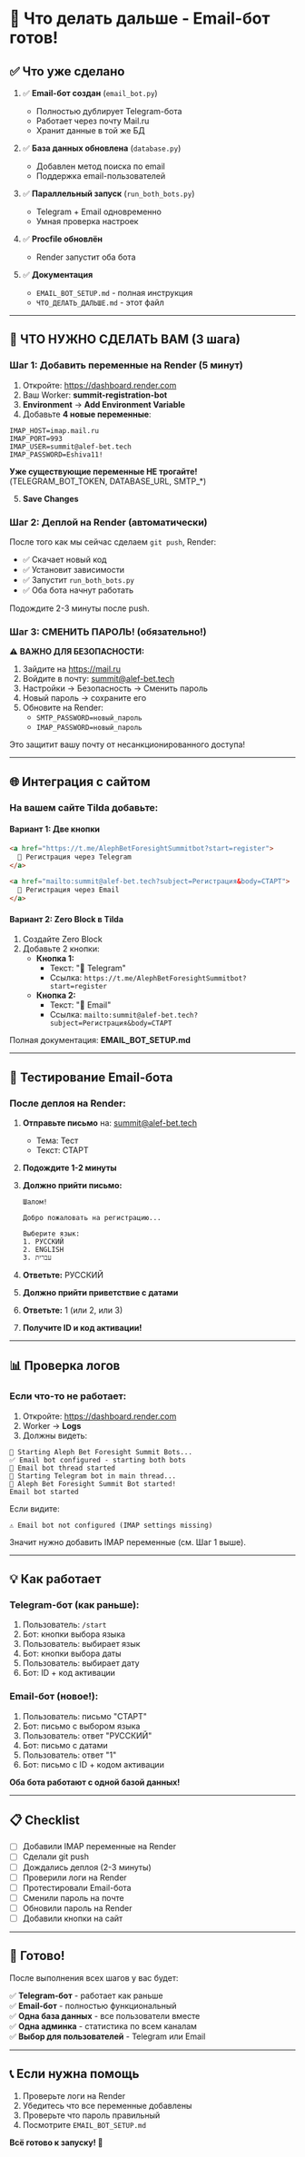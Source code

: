 # 🎯 Что делать дальше - Email-бот готов!

## ✅ Что уже сделано

1. ✅ **Email-бот создан** (`email_bot.py`)
   - Полностью дублирует Telegram-бота
   - Работает через почту Mail.ru
   - Хранит данные в той же БД

2. ✅ **База данных обновлена** (`database.py`)
   - Добавлен метод поиска по email
   - Поддержка email-пользователей

3. ✅ **Параллельный запуск** (`run_both_bots.py`)
   - Telegram + Email одновременно
   - Умная проверка настроек

4. ✅ **Procfile обновлён**
   - Render запустит оба бота

5. ✅ **Документация**
   - `EMAIL_BOT_SETUP.md` - полная инструкция
   - `ЧТО_ДЕЛАТЬ_ДАЛЬШЕ.md` - этот файл

---

## 🚀 ЧТО НУЖНО СДЕЛАТЬ ВАМ (3 шага)

### Шаг 1: Добавить переменные на Render (5 минут)

1. Откройте: https://dashboard.render.com
2. Ваш Worker: **summit-registration-bot**
3. **Environment** → **Add Environment Variable**
4. Добавьте **4 новые переменные**:

```
IMAP_HOST=imap.mail.ru
IMAP_PORT=993
IMAP_USER=summit@alef-bet.tech
IMAP_PASSWORD=Eshiva11!
```

**Уже существующие переменные НЕ трогайте!** 
(TELEGRAM_BOT_TOKEN, DATABASE_URL, SMTP_*)

5. **Save Changes**

### Шаг 2: Деплой на Render (автоматически)

После того как мы сейчас сделаем `git push`, Render:
- ✅ Скачает новый код
- ✅ Установит зависимости
- ✅ Запустит `run_both_bots.py`
- ✅ Оба бота начнут работать

Подождите 2-3 минуты после push.

### Шаг 3: СМЕНИТЬ ПАРОЛЬ! (обязательно!)

⚠️ **ВАЖНО ДЛЯ БЕЗОПАСНОСТИ:**

1. Зайдите на https://mail.ru
2. Войдите в почту: summit@alef-bet.tech
3. Настройки → Безопасность → Сменить пароль
4. Новый пароль → сохраните его
5. Обновите на Render:
   - `SMTP_PASSWORD=новый_пароль`
   - `IMAP_PASSWORD=новый_пароль`

Это защитит вашу почту от несанкционированного доступа!

---

## 🌐 Интеграция с сайтом

### На вашем сайте Tilda добавьте:

#### Вариант 1: Две кнопки

```html
<a href="https://t.me/AlephBetForesightSummitbot?start=register">
  💬 Регистрация через Telegram
</a>

<a href="mailto:summit@alef-bet.tech?subject=Регистрация&body=СТАРТ">
  📧 Регистрация через Email
</a>
```

#### Вариант 2: Zero Block в Tilda

1. Создайте Zero Block
2. Добавьте 2 кнопки:
   - **Кнопка 1:** 
     - Текст: "💬 Telegram"
     - Ссылка: `https://t.me/AlephBetForesightSummitbot?start=register`
   - **Кнопка 2:**
     - Текст: "📧 Email"  
     - Ссылка: `mailto:summit@alef-bet.tech?subject=Регистрация&body=СТАРТ`

Полная документация: **EMAIL_BOT_SETUP.md**

---

## 🧪 Тестирование Email-бота

### После деплоя на Render:

1. **Отправьте письмо** на: summit@alef-bet.tech
   - Тема: Тест
   - Текст: СТАРТ

2. **Подождите 1-2 минуты**

3. **Должно прийти письмо:**
   ```
   Шалом!
   
   Добро пожаловать на регистрацию...
   
   Выберите язык:
   1. РУССКИЙ
   2. ENGLISH
   3. עברית
   ```

4. **Ответьте:** РУССКИЙ

5. **Должно прийти приветствие с датами**

6. **Ответьте:** 1 (или 2, или 3)

7. **Получите ID и код активации!**

---

## 📊 Проверка логов

### Если что-то не работает:

1. Откройте: https://dashboard.render.com
2. Worker → **Logs**
3. Должны видеть:

```
🚀 Starting Aleph Bet Foresight Summit Bots...
✅ Email bot configured - starting both bots
📧 Email bot thread started
🤖 Starting Telegram bot in main thread...
🚀 Aleph Bet Foresight Summit Bot started!
Email bot started
```

Если видите:
```
⚠️ Email bot not configured (IMAP settings missing)
```

Значит нужно добавить IMAP переменные (см. Шаг 1 выше).

---

## 💡 Как работает

### Telegram-бот (как раньше):
1. Пользователь: `/start`
2. Бот: кнопки выбора языка
3. Пользователь: выбирает язык
4. Бот: кнопки выбора даты
5. Пользователь: выбирает дату
6. Бот: ID + код активации

### Email-бот (новое!):
1. Пользователь: письмо "СТАРТ"
2. Бот: письмо с выбором языка
3. Пользователь: ответ "РУССКИЙ"
4. Бот: письмо с датами
5. Пользователь: ответ "1"
6. Бот: письмо с ID + кодом активации

**Оба бота работают с одной базой данных!**

---

## 📋 Checklist

- [ ] Добавили IMAP переменные на Render
- [ ] Сделали git push
- [ ] Дождались деплоя (2-3 минуты)
- [ ] Проверили логи на Render
- [ ] Протестировали Email-бота
- [ ] Сменили пароль на почте
- [ ] Обновили пароль на Render
- [ ] Добавили кнопки на сайт

---

## 🎉 Готово!

После выполнения всех шагов у вас будет:

✅ **Telegram-бот** - работает как раньше  
✅ **Email-бот** - полностью функциональный  
✅ **Одна база данных** - все пользователи вместе  
✅ **Одна админка** - статистика по всем каналам  
✅ **Выбор для пользователей** - Telegram или Email  

---

## 📞 Если нужна помощь

1. Проверьте логи на Render
2. Убедитесь что все переменные добавлены
3. Проверьте что пароль правильный
4. Посмотрите `EMAIL_BOT_SETUP.md`

**Всё готово к запуску! 🚀**

